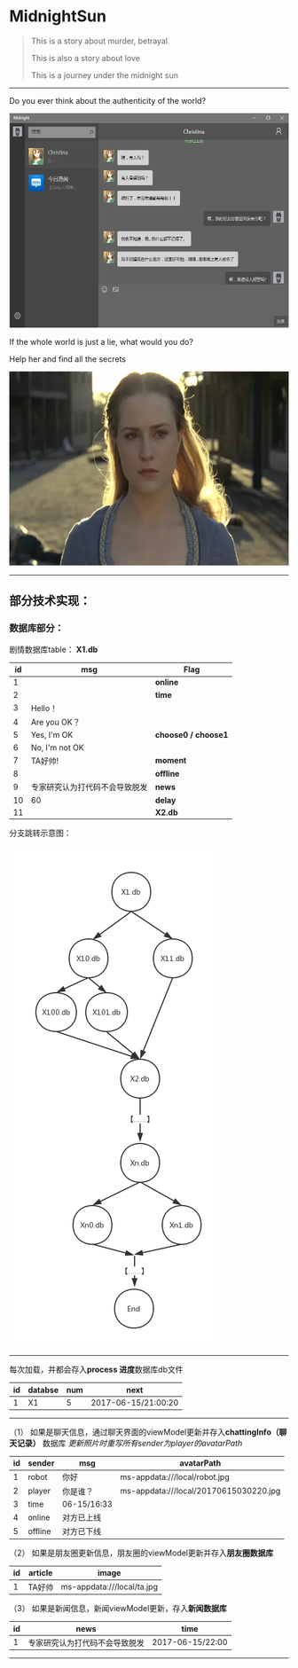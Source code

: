 # MidnightSun

> This is a story about murder, betrayal
> 
> This is also a story about love
> 
> This is a journey under the midnight sun

---

Do you ever think about the authenticity of the world?

<img src="./image/game.png" width = "555" height = "387" alt="" />


If the whole world is just a lie, what would you do?

Help her and find all the secrets

<img src="./image/lady0.webp" width = "600" height = "350" alt="" />

----

## 部分技术实现：

### 数据库部分：

剧情数据库table：
**X1.db**

id | msg | Flag
 ------|------|----
1 |  | **online**
2 |  | **time**
3 | Hello！ | 
4 | Are you OK？| 
5 | Yes, I'm OK | **choose0 / choose1**
6 | No, I'm not OK | 
7 | TA好帅! | **moment**
8 | | **offline**
9 | 专家研究认为打代码不会导致脱发 | **news**
10 | 60 | **delay**
11 | | **X2.db**



分支跳转示意图：

<img src="./image/database.png" alt="" />

---

每次加载，并都会存入**process 进度**数据库db文件

id | databse | num | next
 ------|------|----|----
 1 | X1 | 5 | 2017-06-15/21:00:20
 
 ----
 
（1） 如果是聊天信息，通过聊天界面的viewModel更新并存入**chattingInfo（聊天记录）** 数据库
*更新照片时重写所有sender为player的avatarPath*
 
 id | sender |  msg | avatarPath
  ------|------|----|----
  1 | robot | 你好 | ms-appdata:///local/robot.jpg
  2 | player | 你是谁？ | ms-appdata:///local/20170615030220.jpg
  3 | time | 06-15/16:33 | 
  4 | online | 对方已上线 |
  5 | offline | 对方已下线 |

（2） 如果是朋友圈更新信息，朋友圈的viewModel更新并存入**朋友圈数据库**

 id | article |  image 
  ------|------|----
  1 | TA好帅 | ms-appdata:///local/ta.jpg
  
 （3） 如果是新闻信息，新闻viewModel更新，存入**新闻数据库**
 
  id | news |  time
  ------|------|----
  1 | 专家研究认为打代码不会导致脱发 | 2017-06-15/22:00

  ---